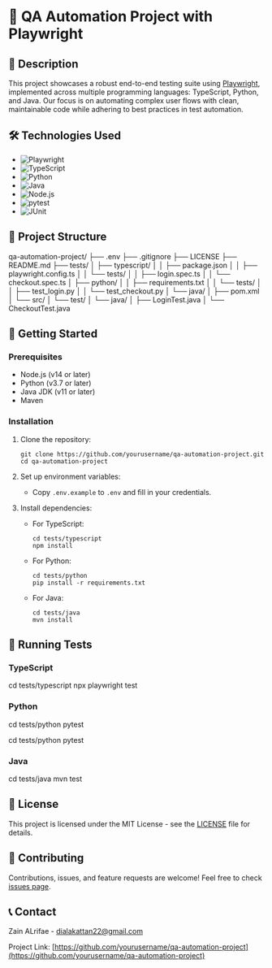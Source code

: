 # 🚀 QA Automation Project with Playwright

## 📖 Description

This project showcases a robust end-to-end testing suite using [Playwright](https://playwright.dev/), implemented across multiple programming languages: TypeScript, Python, and Java. Our focus is on automating complex user flows with clean, maintainable code while adhering to best practices in test automation.

## 🛠️ Technologies Used

- ![Playwright](https://img.shields.io/badge/-Playwright-45ba4b?style=flat&logo=playwright&logoColor=white)
- ![TypeScript](https://img.shields.io/badge/-TypeScript-3178C6?style=flat&logo=typescript&logoColor=white)
- ![Python](https://img.shields.io/badge/-Python-3776AB?style=flat&logo=python&logoColor=white)
- ![Java](https://img.shields.io/badge/-Java-007396?style=flat&logo=java&logoColor=white)
- ![Node.js](https://img.shields.io/badge/-Node.js-339933?style=flat&logo=node.js&logoColor=white)
- ![pytest](https://img.shields.io/badge/-pytest-0A9EDC?style=flat&logo=pytest&logoColor=white)
- ![JUnit](https://img.shields.io/badge/-JUnit-25A162?style=flat&logo=junit5&logoColor=white)

## 📂 Project Structure
qa-automation-project/
├── .env
├── .gitignore
├── LICENSE
├── README.md
├── tests/
│ ├── typescript/
│ │ ├── package.json
│ │ ├── playwright.config.ts
│ │ └── tests/
│ │ ├── login.spec.ts
│ │ └── checkout.spec.ts
│ ├── python/
│ │ ├── requirements.txt
│ │ └── tests/
│ │ ├── test_login.py
│ │ └── test_checkout.py
│ └── java/
│ ├── pom.xml
│ └── src/
│ └── test/
│ └── java/
│ ├── LoginTest.java
│ └── CheckoutTest.java
## 🚀 Getting Started

### Prerequisites

- Node.js (v14 or later)
- Python (v3.7 or later)
- Java JDK (v11 or later)
- Maven

### Installation

1. Clone the repository:
   ```
   git clone https://github.com/yourusername/qa-automation-project.git
   cd qa-automation-project
   ```

2. Set up environment variables:
   - Copy `.env.example` to `.env` and fill in your credentials.

3. Install dependencies:
   - For TypeScript:
     ```
     cd tests/typescript
     npm install
     ```
   - For Python:
     ```
     cd tests/python
     pip install -r requirements.txt
     ```
   - For Java:
     ```
     cd tests/java
     mvn install
     ```

## 🧪 Running Tests

### TypeScript

cd tests/typescript
npx playwright test


### Python

cd tests/python
pytest


cd tests/python
pytest
### Java
cd tests/java
mvn test

## 📝 License

This project is licensed under the MIT License - see the [LICENSE](LICENSE) file for details.

## 🤝 Contributing

Contributions, issues, and feature requests are welcome! Feel free to check [issues page](https://github.com/ZainAlrifae).

## 📞 Contact

Zain ALrifae - dialakattan22@gmail.com

Project Link: [https://github.com/yourusername/qa-automation-project](https://github.com/yourusername/qa-automation-project)